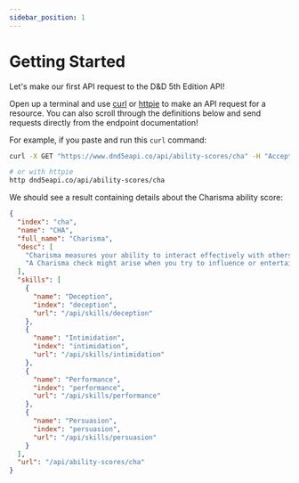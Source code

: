 ```yaml
---
sidebar_position: 1
---
```


# Getting Started

Let's make our first API request to the D&D 5th Edition API!

Open up a terminal and use [curl](http://curl.haxx.se/) or [httpie](http://httpie.org/)
to make an API request for a resource. You can also scroll through the
definitions below and send requests directly from the endpoint documentation!

For example, if you paste and run this `curl` command:

```bash
curl -X GET "https://www.dnd5eapi.co/api/ability-scores/cha" -H "Accept: application/json"

# or with httpie
http dnd5eapi.co/api/ability-scores/cha
```

We should see a result containing details about the Charisma ability score:

```json
{
  "index": "cha",
  "name": "CHA",
  "full_name": "Charisma",
  "desc": [
    "Charisma measures your ability to interact effectively with others. It includes such factors as confidence and eloquence, and it can represent a charming or commanding personality.",
    "A Charisma check might arise when you try to influence or entertain others, when you try to make an impression or tell a convincing lie, or when you are navigating a tricky social situation. The Deception, Intimidation, Performance, and Persuasion skills reflect aptitude in certain kinds of Charisma checks."
  ],
  "skills": [
    {
      "name": "Deception",
      "index": "deception",
      "url": "/api/skills/deception"
    },
    {
      "name": "Intimidation",
      "index": "intimidation",
      "url": "/api/skills/intimidation"
    },
    {
      "name": "Performance",
      "index": "performance",
      "url": "/api/skills/performance"
    },
    {
      "name": "Persuasion",
      "index": "persuasion",
      "url": "/api/skills/persuasion"
    }
  ],
  "url": "/api/ability-scores/cha"
}
```

